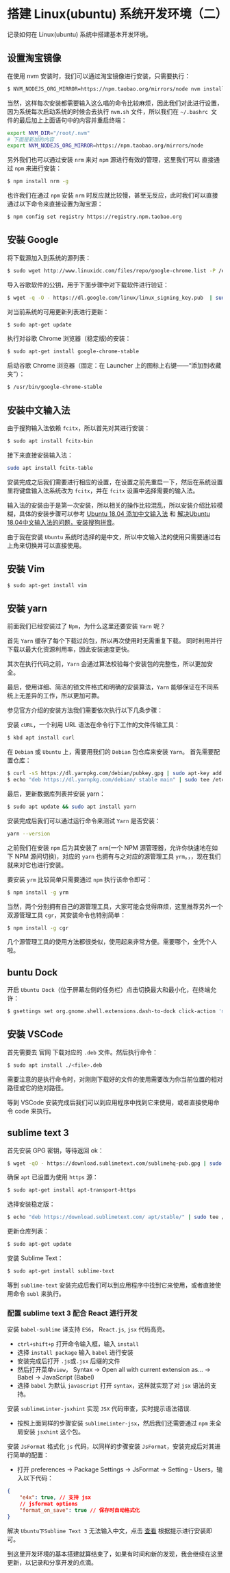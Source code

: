 # 搭建 Linux(ubuntu) 系统开发环境（二）
记录如何在 Linux(ubuntu) 系统中搭建基本开发环境。

## 设置淘宝镜像
在使用 nvm 安装时，我们可以通过淘宝镜像进行安装，只需要执行：

```bash
$ NVM_NODEJS_ORG_MIRROR=https://npm.taobao.org/mirrors/node nvm install <v4.5.0>
```

当然，这样每次安装都需要输入这么唱的命令比较麻烦，因此我们对此进行设置，因为系统每次启动系统的时候会去执行 `nvm.sh` 文件，所以我们在 `~/.bashrc `文件的最后加上上面语句中的内容并重启终端：

```bash
export NVM_DIR="/root/.nvm"
# 下面是新加的内容
export NVM_NODEJS_ORG_MIRROR=https://npm.taobao.org/mirrors/node
```

另外我们也可以通过安装 `nrm` 来对 `npm` 源进行有效的管理，这里我们可以 直接通过 `npm` 来进行安装：

```bash
$ npm install nrm -g
```

也许我们在通过 `npm` 安装 `nrm` 时反应就比较慢，甚至无反应，此时我们可以直接通过以下命令来直接设置为淘宝源：

```bash
$ npm config set registry https://registry.npm.taobao.org
```

## 安装 Google
将下载源加入到系统的源列表：

```bash
$ sudo wget http://www.linuxidc.com/files/repo/google-chrome.list -P /etc/apt/sources.list.d/
```

导入谷歌软件的公钥，用于下面步骤中对下载软件进行验证：

```bash
$ wget -q -O - https://dl.google.com/linux/linux_signing_key.pub  | sudo apt-key add -
```

对当前系统的可用更新列表进行更新：

```bash
$ sudo apt-get update
```

执行对谷歌 Chrome 浏览器（稳定版)的安装：

```bash
$ sudo apt-get install google-chrome-stable
```

启动谷歌 Chrome 浏览器（固定：在 Launcher 上的图标上右键——“添加到收藏夹”）：

```bash
$ /usr/bin/google-chrome-stable
```
## 安装中文输入法
由于搜狗输入法依赖 `fcitx`，所以首先对其进行安装：

```bash
$ sudo apt install fcitx-bin
```

接下来直接安装输入法：

```bash
sudo apt install fcitx-table
```

安装完成之后我们需要进行相应的设置，在设置之前先重启一下，然后在系统设置里将键盘输入法系统改为 `fcitx`，并在 `fcitx` 设置中选择需要的输入法。

输入法的安装由于是第一次安装，所以相关的操作比较混乱，所以安装介绍比较模糊，具体的安装步骤可以参考 [Ubuntu 18.04 添加中文输入法](https://blog.csdn.net/rznice/article/details/79841790) 和 [解决Ubuntu 18.04中文输入法的问题，安装搜狗拼音](https://blog.csdn.net/fx_yzjy101/article/details/80243710)。

由于我在安装 `Ubuntu` 系统时选择的是中文，所以中文输入法的使用只需要通过右上角来切换并可以直接使用。

## 安装 Vim
```bash
$ sudo apt-get install vim
```

## 安装 yarn
前面我们已经安装过了 `Npm`，为什么这里还要安装 `Yarn` 呢？

首先 `Yarn` 缓存了每个下载过的包，所以再次使用时无需重复下载。 同时利用并行下载以最大化资源利用率，因此安装速度更快。

其次在执行代码之前，`Yarn` 会通过算法校验每个安装包的完整性，所以更加安全。

最后，使用详细、简洁的锁文件格式和明确的安装算法，`Yarn` 能够保证在不同系统上无差异的工作，所以更加可靠。

参见官方介绍的安装方法我们需要依次执行以下几条步骤：

安装 `cURL`，一个利用 URL 语法在命令行下工作的文件传输工具：

```bash
$ kbd apt install curl
```

在 `Debian` 或 `Ubuntu` 上，需要用我们的 `Debian` 包仓库来安装 `Yarn`。 首先需要配置仓库：

```bash
$ curl -sS https://dl.yarnpkg.com/debian/pubkey.gpg | sudo apt-key add -
$ echo "deb https://dl.yarnpkg.com/debian/ stable main" | sudo tee /etc/apt/sources.list.d/yarn.list
```

最后，更新数据库列表并安装 yarn：

```bash
$ sudo apt update && sudo apt install yarn
```

安装完成后我们可以通过运行命令来测试 `Yarn` 是否安装：

```bash
yarn --version
```

之前我们在安装 `npm` 后为其安装了 `nrm`(一个 NPM 源管理器，允许你快速地在如下 NPM 源间切换)，对应的 `yarn` 也拥有与之对应的源管理工具 `yrm`。，，现在我们就来对它也进行安装。

要安装 `yrm` 比较简单只需要通过 `npm` 执行该命令即可：

```bash
$ npm install -g yrm
```

当然，两个分别拥有自己的源管理工具，大家可能会觉得麻烦，这里推荐另外一个双源管理工具 `cgr`，其安装命令也特别简单：

```bash
$ npm install -g cgr
```

几个源管理工具的使用方法都很类似，使用起来非常方便。需要哪个，全凭个人啦。

## buntu Dock

开启 `Ubuntu Dock`（位于屏幕左侧的任务栏）点击切换最大和最小化，在终端允许：

```bash
$ gsettings set org.gnome.shell.extensions.dash-to-dock click-action 'minimize'
```

## 安装 VSCode
首先需要去 官网 下载对应的 `.deb` 文件。然后执行命令：

```bash
$ sudo apt install ./<file>.deb
```

需要注意的是执行命令时，对刚刚下载好的文件的使用需要改为你当前位置的相对路径或它的绝对路径。

等到 VSCode 安装完成后我们可以到应用程序中找到它来使用，或者直接使用命令 code 来执行。

## sublime text 3
首先安装 GPG 密钥，等待返回 ok：

```bash
$ wget -qO - https://download.sublimetext.com/sublimehq-pub.gpg | sudo apt-key add -
```

确保 `apt` 已设置为使用 `https` 源：

```bash
$ sudo apt-get install apt-transport-https
```

选择安装稳定版：

```bash
$ echo "deb https://download.sublimetext.com/ apt/stable/" | sudo tee /etc/apt/sources.list.d/sublime-text.list
```

更新仓库列表：

```bash
$ sudo apt-get update
```
安装 Sublime Text：

```bash
$ sudo apt-get install sublime-text
```

等到 `sublime-text` 安装完成后我们可以到应用程序中找到它来使用，或者直接使用命令 `subl` 来执行。

### 配置 sublime text 3 配合 React 进行开发

安装 `babel-sublime` 译支持 `ES6`， R`eact.js`, `jsx` 代码高亮。

 * `ctrl+shift+p` 打开命令输入框，输入 `install`
 * 选择 `install package` 输入 `babel` 进行安装
 * 安装完成后打开 `.js`或`.jsx` 后缀的文件
 * 然后打开菜单`view`， Syntax -> Open all with current extension as... -> Babel -> JavaScript (Babel)
 * 选择 `babel` 为默认 `javascript` 打开 `syntax`，这样就实现了对 `jsx` 语法的支持。

安装 `sublimeLinter-jsxhint` 实现 `JSX` 代码审查，实时提示语法错误.

 * 按照上面同样的步骤安装 `sublimeLinter-jsx`，然后我们还需要通过 `npm` 来全局安装 `jsxhint` 这个包。

安装 `JsFormat` 格式化 `js` 代码，以同样的步骤安装 `JsFormat`，安装完成后对其进行简单的配置：

 * 打开 preferences -> Package Settings -> JsFormat -> Setting - Users，输入以下代码：

```json
{
    "e4x": true, // 支持 jsx
    // jsformat options
    "format_on_save": true // 保存时自动格式化
}
```

解决 `Ubuntu下Sublime Text 3` 无法输入中文，点击 [查看](https://github.com/lyfeyaj/sublime-text-imfix) 根据提示进行安装即可。

到这里开发环境的基本搭建就算结束了，如果有时间和新的发现，我会继续在这里更新，以记录和分享开发的点滴。